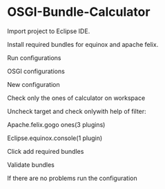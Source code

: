 # OSGI-Bundle-Calculator

Import project to Eclipse IDE. 

Install required bundles for equinox and apache felix. 



Run configurations 

OSGI configurations 

New configuration  

Check only the ones of calculator on workspace 

Uncheck target and check onlywith help of filter: 

Apache.felix.gogo ones(3 plugins) 

Eclipse.equinox.console(1 plugin) 

Click add required bundles 

Validate bundles 

If there are no problems run the configuration 
